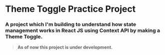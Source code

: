 # Theme Toggle Practice Project

### A project which I'm building to understand how state management works in React JS using Context API by making a Theme Toggle.

> **As of now this project is under development.**

